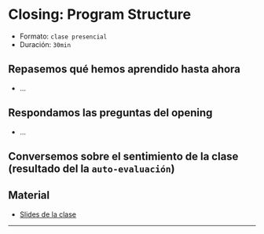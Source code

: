 # Closing: Program Structure
- Formato: `clase presencial`
- Duración: `30min`

## Repasemos qué hemos aprendido hasta ahora

- ...

## Respondamos las preguntas del opening

- ...

## Conversemos sobre el sentimiento de la clase (resultado del la `auto-evaluación`)

## Material
- [Slides de la clase](link)

***
